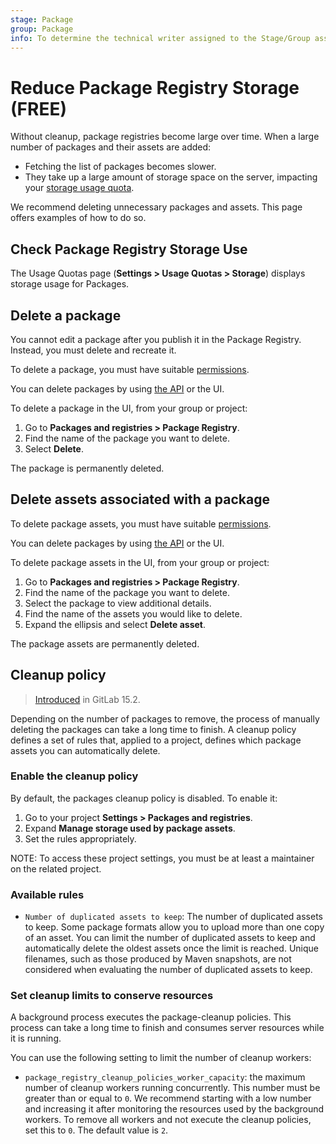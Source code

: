 ```yaml
---
stage: Package
group: Package
info: To determine the technical writer assigned to the Stage/Group associated with this page, see https://about.gitlab.com/handbook/product/ux/technical-writing/#assignments
---
```


# Reduce Package Registry Storage **(FREE)**

Without cleanup, package registries become large over time. When a large number of packages and
their assets are added:

- Fetching the list of packages becomes slower.
- They take up a large amount of storage space on the server, impacting your [storage usage quota](../../usage_quotas.md).

We recommend deleting unnecessary packages and assets. This page offers examples of how to do so.

## Check Package Registry Storage Use

The Usage Quotas page (**Settings > Usage Quotas > Storage**) displays storage usage for Packages.

## Delete a package

You cannot edit a package after you publish it in the Package Registry. Instead, you
must delete and recreate it.

To delete a package, you must have suitable [permissions](../../permissions.md).

You can delete packages by using [the API](../../../api/packages.md#delete-a-project-package) or the UI.

To delete a package in the UI, from your group or project:

1. Go to **Packages and registries > Package Registry**.
1. Find the name of the package you want to delete.
1. Select **Delete**.

The package is permanently deleted.

## Delete assets associated with a package

To delete package assets, you must have suitable [permissions](../../permissions.md).

You can delete packages by using [the API](../../../api/packages.md#delete-a-package-file) or the UI.

To delete package assets in the UI, from your group or project:

1. Go to **Packages and registries > Package Registry**.
1. Find the name of the package you want to delete.
1. Select the package to view additional details.
1. Find the name of the assets you would like to delete.
1. Expand the ellipsis and select **Delete asset**.

The package assets are permanently deleted.

## Cleanup policy

> [Introduced](https://gitlab.com/gitlab-org/gitlab/-/issues/346153) in GitLab 15.2.

Depending on the number of packages to remove, the process of manually deleting the packages can take a long time to finish.
A cleanup policy defines a set of rules that, applied to a project, defines which package assets you can automatically delete.

### Enable the cleanup policy

By default, the packages cleanup policy is disabled. To enable it:

1. Go to your project **Settings > Packages and registries**.
1. Expand **Manage storage used by package assets**.
1. Set the rules appropriately.

NOTE:
To access these project settings, you must be at least a maintainer on the related project.

### Available rules

- `Number of duplicated assets to keep`: The number of duplicated assets to keep. Some package formats allow you
  to upload more than one copy of an asset. You can limit the number of duplicated assets to keep and automatically
  delete the oldest assets once the limit is reached. Unique filenames, such as those produced by Maven snapshots, are not considered when evaluating the number of duplicated assets to keep.

### Set cleanup limits to conserve resources

A background process executes the package-cleanup policies. This process can take a long time to finish and consumes
server resources while it is running.

You can use the following setting to limit the number of cleanup workers:

- `package_registry_cleanup_policies_worker_capacity`: the maximum number of cleanup workers running concurrently.
  This number must be greater than or equal to `0`.
  We recommend starting with a low number and increasing it after monitoring the resources used by the background workers.
  To remove all workers and not execute the cleanup policies, set this to `0`. The default value is `2`.
